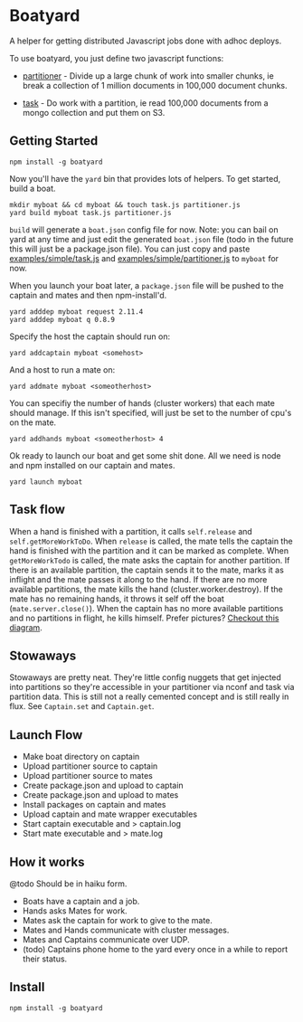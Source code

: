 # Boatyard

A helper for getting distributed Javascript jobs done with adhoc deploys.

To use boatyard, you just define two javascript functions:

* [partitioner](examples/mongo/partitioner.js) - Divide up a large chunk of work into smaller chunks, ie break a collection of 1 million documents in 100,000 document chunks.

* [task](examples/mongo/task.js) - Do work with a partition, ie read 100,000 documents from a mongo collection and put them on S3.

## Getting Started

    npm install -g boatyard

Now you'll have the `yard` bin that provides lots of helpers.  To get started, build a boat.

    mkdir myboat && cd myboat && touch task.js partitioner.js
    yard build myboat task.js partitioner.js

`build` will generate a `boat.json` config file for now.  Note: you can bail on yard at any time and just edit the generated `boat.json` file (todo in the future this will just be a package.json file).  You can just copy and paste [examples/simple/task.js](examples/simple/task.js) and [examples/simple/partitioner.js](examples/simple/partitioner.js) to `myboat` for now.

When you launch your boat later, a `package.json` file will be pushed to the captain and mates and then npm-install'd.

    yard adddep myboat request 2.11.4
    yard adddep myboat q 0.8.9

Specify the host the captain should run on:

    yard addcaptain myboat <somehost>

And a host to run a mate on:

    yard addmate myboat <someotherhost>

You can specifiy the number of hands (cluster workers) that each mate should manage.  If this isn't specified, will just be set to the number of cpu's on the mate.

    yard addhands myboat <someotherhost> 4

Ok ready to launch our boat and get some shit done.  All we need is node and npm installed on our captain and mates.

    yard launch myboat


## Task flow

When a hand is finished with a partition, it calls `self.release` and `self.getMoreWorkToDo`.  When `release` is called, the mate tells the captain the hand is finished with the partition and it can be marked as complete.  When `getMoreWorkTodo` is called, the mate asks the captain for another partition.  If there is an available partition, the captain sends it to the mate, marks it as inflight and the mate passes it along to the hand.  If there are no more available partitions, the mate kills the hand (cluster.worker.destroy).  If the mate has no remaining hands, it throws it self off the boat (`mate.server.close()`).  When the captain has no more available partitions and no partitions in flight, he kills himself.  Prefer pictures?  [Checkout this diagram](docs/images/hand_and_mate.jpg).

## Stowaways

Stowaways are pretty neat.  They're little config nuggets that get injected into partitions so they're accessible in your partitioner via nconf and task via partition data.  This is still not a really cemented concept and is still really in flux.  See `Captain.set` and `Captain.get`.


## Launch Flow

* Make boat directory on captain
* Upload partitioner source to captain
* Upload partitioner source to mates
* Create package.json and upload to captain
* Create package.json and upload to mates
* Install packages on captain and mates
* Upload captain and mate wrapper executables
* Start captain executable and > captain.log
* Start mate executable and > mate.log


## How it works

@todo Should be in haiku form.

* Boats have a captain and a job.
* Hands asks Mates for work.
* Mates ask the captain for work to give to the mate.
* Mates and Hands communicate with cluster messages.
* Mates and Captains communicate over UDP.
* (todo) Captains phone home to the yard every once in a while to report their status.


## Install

    npm install -g boatyard
